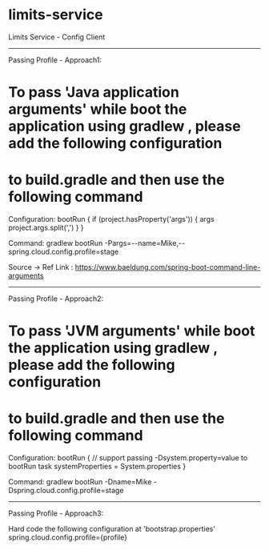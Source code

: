 # limits-service
Limits Service - Config Client

-------------------------------------------------------------------------------------------------------------------------
Passing Profile - Approach1:

# To pass 'Java application arguments' while boot the application using gradlew , please add the following configuration
# to build.gradle and then use the following command
Configuration:
bootRun {
	if (project.hasProperty('args')) {
		args project.args.split(',')
	}
}

Command:
gradlew bootRun -Pargs=--name=Mike,--spring.cloud.config.profile=stage

Source -> Ref Link : https://www.baeldung.com/spring-boot-command-line-arguments

-------------------------------------------------------------------------------------------------------------------------

Passing Profile - Approach2:

# To pass 'JVM arguments' while boot the application using gradlew , please add the following configuration
# to build.gradle and then use the following command
Configuration:
bootRun {
	// support passing -Dsystem.property=value to bootRun task
	systemProperties = System.properties
}

Command:
gradlew bootRun -Dname=Mike -Dspring.cloud.config.profile=stage

-------------------------------------------------------------------------------------------------------------------------
Passing Profile - Approach3:

Hard code the following configuration at 'bootstrap.properties'
spring.cloud.config.profile={profile} 